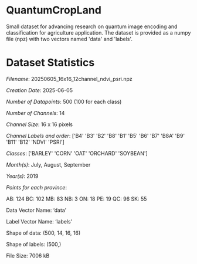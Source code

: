 # QuantumCropLand
Small dataset for advancing research on quantum image encoding and classification for agriculture application. The dataset is provided as a numpy file (npz) with two vectors named 'data' and 'labels'.

# Dataset Statistics
_Filename_: 20250605_16x16_12channel_ndvi_psri.npz

_Creation Date_: 2025-06-05

_Number of Datapoints_: 500 (100 for each class)

_Number of Channels_: 14

_Channel Size_: 16 x 16 pixels

_Channel Labels and order_: ['B4' 'B3' 'B2' 'B8' 'B1' 'B5' 'B6' 'B7' 'B8A' 'B9' 'B11' 'B12' 'NDVI'
 'PSRI']
 
_Classes_: ['BARLEY' 'CORN' 'OAT' 'ORCHARD' 'SOYBEAN']

_Month(s)_: July, August, September

_Year(s)_: 2019

_Points for each province_:

AB: 124
BC: 102
MB: 83
NB: 3
ON: 18
PE: 19
QC: 96
SK: 55

Data Vector Name: ‘data’

Label Vector Name: ‘labels’

Shape of data: (500, 14, 16, 16)

Shape of labels: (500,)

File Size: 7006 kB
